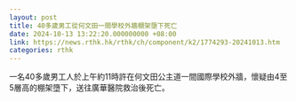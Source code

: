```yaml
---
layout: post
title: 40多歲男工從何文田一間學校外牆棚架墮下死亡
date: 2024-10-13 13:22:20.000000000 +08:00
link: https://news.rthk.hk/rthk/ch/component/k2/1774293-20241013.htm
categories: rthk
---
```


一名40多歲男工人於上午約11時許在何文田公主道一間國際學校外牆，懷疑由4至5層高的棚架墮下，送往廣華醫院救治後死亡。
